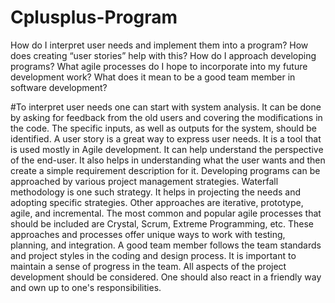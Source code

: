 # Cplusplus-Program

How do I interpret user needs and implement them into a program? How does creating “user stories” help with this?
How do I approach developing programs? What agile processes do I hope to incorporate into my future development work?
What does it mean to be a good team member in software development?


#To interpret user needs one can start with system analysis. It can be done by asking for feedback from the old users and covering the modifications in the code. The specific inputs, as well as outputs for the system, should be identified. A user story is a great way to express user needs. It is a tool that is used mostly in Agile development. It can help understand the perspective of the end-user. It also helps in understanding what the user wants and then create a simple requirement description for it.
  Developing programs can be approached by various project management strategies. Waterfall methodology is one such strategy. It helps in projecting the needs and adopting specific strategies. Other approaches are iterative, prototype, agile, and incremental. The most common and popular agile processes that should be included are Crystal, Scrum, Extreme Programming, etc. These approaches and processes offer unique ways to work with testing, planning, and integration.
  A good team member follows the team standards and project styles in the coding and design process. It is important to maintain a sense of progress in the team. All aspects of the project development should be considered. One should also react in a friendly way and own up to one's responsibilities.
